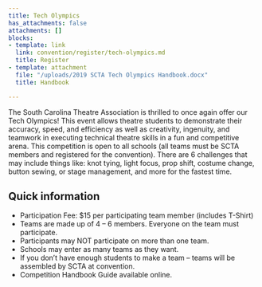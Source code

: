 ```yaml
---
title: Tech Olympics
has_attachments: false
attachments: []
blocks:
- template: link
  link: convention/register/tech-olympics.md
  title: Register
- template: attachment
  file: "/uploads/2019 SCTA Tech Olympics Handbook.docx"
  title: Handbook

---
```

The South Carolina Theatre Association is thrilled to once again offer our Tech Olympics! This event allows theatre students to demonstrate their accuracy, speed, and efficiency as well as creativity, ingenuity, and teamwork in executing technical theatre skills in a fun and competitive arena. This competition is open to all schools (all teams must be SCTA members and registered for the convention). There are 6 challenges that may include things like: knot tying, light focus, prop shift, costume change, button sewing, or stage management, and more for the fastest time.

## Quick information

* Participation Fee: $15 per participating team member (includes T-Shirt)
* Teams are made up of 4 – 6 members. Everyone on the team must participate.
* Participants may NOT participate on more than one team.
* Schools may enter as many teams as they want.
* If you don’t have enough students to make a team – teams will be assembled by SCTA at convention.
* Competition Handbook Guide available online.